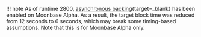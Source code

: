 !!! note
    As of runtime 2800, [asynchronous backing](https://wiki.polkadot.network/docs/learn-async-backing){target=\_blank} has been enabled on Moonbase Alpha. As a result, the target block time was reduced from 12 seconds to 6 seconds, which may break some timing-based assumptions. Note that this is for Moonbase Alpha only.
